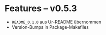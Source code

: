 # Features – v0.5.3

- `README_0.1.0` aus Ur-README übernommen
- Version-Bumps in Package-Makefiles
